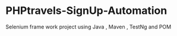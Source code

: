# PHPtravels-SignUp-Automation

Selenium frame work project using Java  , Maven  , TestNg and POM


